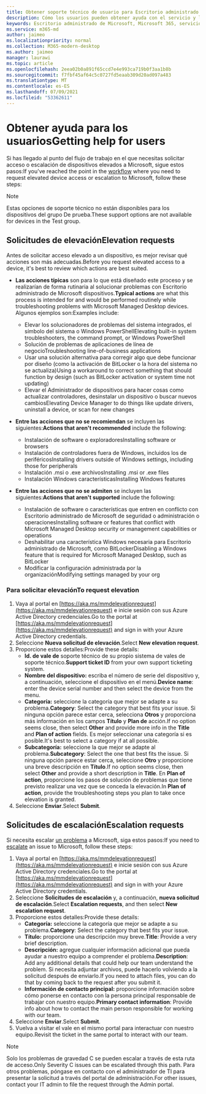 ```yaml
---
title: Obtener soporte técnico de usuario para Escritorio administrado de Microsoft
description: Cómo los usuarios pueden obtener ayuda con el servicio y los dispositivos
keywords: Escritorio administrado de Microsoft, Microsoft 365, servicio, documentación
ms.service: m365-md
author: jaimeo
ms.localizationpriority: normal
ms.collection: M365-modern-desktop
ms.author: jaimeo
manager: laurawi
ms.topic: article
ms.openlocfilehash: 2eea02b0a891f65ccd7e4e993ca719b0f3aa1b8b
ms.sourcegitcommit: f7fbf45af64c5c0727fd5eaab309d20ad097a483
ms.translationtype: MT
ms.contentlocale: es-ES
ms.lasthandoff: 07/09/2021
ms.locfileid: "53362611"
---
```

# <a name="getting-help-for-users"></a><span data-ttu-id="dbbfb-104">Obtener ayuda para los usuarios</span><span class="sxs-lookup"><span data-stu-id="dbbfb-104">Getting help for users</span></span>

<span data-ttu-id="dbbfb-105">Si has llegado al punto [](../service-description/user-support.md) del flujo de trabajo en el que necesitas solicitar acceso o escalación de dispositivos elevados a Microsoft, sigue estos pasos:</span><span class="sxs-lookup"><span data-stu-id="dbbfb-105">If you've reached the point in the [workflow](../service-description/user-support.md) where you need to request elevated device access or escalation to Microsoft, follow these steps:</span></span>
 
>[!NOTE]
><span data-ttu-id="dbbfb-106">Estas opciones de soporte técnico no están disponibles para los dispositivos del grupo De prueba.</span><span class="sxs-lookup"><span data-stu-id="dbbfb-106">These support options are not available for devices in the Test group.</span></span>

## <a name="elevation-requests"></a><span data-ttu-id="dbbfb-107">Solicitudes de elevación</span><span class="sxs-lookup"><span data-stu-id="dbbfb-107">Elevation requests</span></span>

<span data-ttu-id="dbbfb-108">Antes de solicitar acceso elevado a un dispositivo, es mejor revisar qué acciones son más adecuadas.</span><span class="sxs-lookup"><span data-stu-id="dbbfb-108">Before you request elevated access to a device, it's best to review which actions are best suited.</span></span>

- <span data-ttu-id="dbbfb-109">**Las acciones típicas** son para lo que está diseñado este proceso y se realizarían de forma rutinaria al solucionar problemas con Escritorio administrado de Microsoft dispositivos.</span><span class="sxs-lookup"><span data-stu-id="dbbfb-109">**Typical actions** are what this process is intended for and would be performed routinely while troubleshooting problems with Microsoft Managed Desktop devices.</span></span> <span data-ttu-id="dbbfb-110">Algunos ejemplos son:</span><span class="sxs-lookup"><span data-stu-id="dbbfb-110">Examples include:</span></span>
    - <span data-ttu-id="dbbfb-111">Elevar los solucionadores de problemas del sistema integrados, el símbolo del sistema o Windows PowerShell</span><span class="sxs-lookup"><span data-stu-id="dbbfb-111">Elevating built-in system troubleshooters, the command prompt, or Windows PowerShell</span></span>
    - <span data-ttu-id="dbbfb-112">Solución de problemas de aplicaciones de línea de negocio</span><span class="sxs-lookup"><span data-stu-id="dbbfb-112">Troubleshooting line-of-business applications</span></span>
    - <span data-ttu-id="dbbfb-113">Usar una solución alternativa para corregir algo que debe funcionar por diseño (como la activación de BitLocker o la hora del sistema no se actualiza)</span><span class="sxs-lookup"><span data-stu-id="dbbfb-113">Using a workaround to correct something that should function by design (such as BitLocker activation or system time not updating)</span></span>
    - <span data-ttu-id="dbbfb-114">Elevar el Administrador de dispositivos para hacer cosas como actualizar controladores, desinstalar un dispositivo o buscar nuevos cambios</span><span class="sxs-lookup"><span data-stu-id="dbbfb-114">Elevating Device Manager to do things like update drivers, uninstall a device, or scan for new changes</span></span>

- <span data-ttu-id="dbbfb-115">**Entre las acciones que no se recomiendan** se incluyen las siguientes:</span><span class="sxs-lookup"><span data-stu-id="dbbfb-115">**Actions that aren't recommended** include the following:</span></span>
    - <span data-ttu-id="dbbfb-116">Instalación de software o exploradores</span><span class="sxs-lookup"><span data-stu-id="dbbfb-116">Installing software or browsers</span></span>
    - <span data-ttu-id="dbbfb-117">Instalación de controladores fuera de Windows, incluidos los de periféricos</span><span class="sxs-lookup"><span data-stu-id="dbbfb-117">Installing drivers outside of Windows settings, including those for peripherals</span></span>
    - <span data-ttu-id="dbbfb-118">Instalación .msi o .exe archivos</span><span class="sxs-lookup"><span data-stu-id="dbbfb-118">Installing .msi or .exe files</span></span>
    - <span data-ttu-id="dbbfb-119">Instalación Windows características</span><span class="sxs-lookup"><span data-stu-id="dbbfb-119">Installing Windows features</span></span>

- <span data-ttu-id="dbbfb-120">**Entre las acciones que no se admiten** se incluyen las siguientes:</span><span class="sxs-lookup"><span data-stu-id="dbbfb-120">**Actions that aren't supported** include the following:</span></span>
    - <span data-ttu-id="dbbfb-121">Instalación de software o características que entren en conflicto con Escritorio administrado de Microsoft de seguridad o administración o operaciones</span><span class="sxs-lookup"><span data-stu-id="dbbfb-121">Installing software or features that conflict with Microsoft Managed Desktop security or management capabilities or operations</span></span>
    - <span data-ttu-id="dbbfb-122">Deshabilitar una característica Windows necesaria para Escritorio administrado de Microsoft, como BitLocker</span><span class="sxs-lookup"><span data-stu-id="dbbfb-122">Disabling a Windows feature that is required for Microsoft Managed Desktop, such as BitLocker</span></span>
    - <span data-ttu-id="dbbfb-123">Modificar la configuración administrada por la organización</span><span class="sxs-lookup"><span data-stu-id="dbbfb-123">Modifying settings managed by your org</span></span>

### <a name="to-request-elevation"></a><span data-ttu-id="dbbfb-124">Para solicitar elevación</span><span class="sxs-lookup"><span data-stu-id="dbbfb-124">To request elevation</span></span>

1. <span data-ttu-id="dbbfb-125">Vaya al portal en [https://aka.ms/mmdelevationrequest](https://aka.ms/mmdelevationrequest) e inicie sesión con sus Azure Active Directory credenciales.</span><span class="sxs-lookup"><span data-stu-id="dbbfb-125">Go to the portal at [https://aka.ms/mmdelevationrequest](https://aka.ms/mmdelevationrequest) and sign in with your Azure Active Directory credentials.</span></span>
2. <span data-ttu-id="dbbfb-126">Seleccione **Nueva solicitud de elevación**.</span><span class="sxs-lookup"><span data-stu-id="dbbfb-126">Select **New elevation request**.</span></span>
3. <span data-ttu-id="dbbfb-127">Proporcione estos detalles:</span><span class="sxs-lookup"><span data-stu-id="dbbfb-127">Provide these details:</span></span>
    - <span data-ttu-id="dbbfb-128">**Id. de vale de** soporte técnico de su propio sistema de vales de soporte técnico.</span><span class="sxs-lookup"><span data-stu-id="dbbfb-128">**Support ticket ID** from your own support ticketing system.</span></span>
    - <span data-ttu-id="dbbfb-129">**Nombre del dispositivo:** escriba el número de serie del dispositivo y, a continuación, seleccione el dispositivo en el menú.</span><span class="sxs-lookup"><span data-stu-id="dbbfb-129">**Device name**: enter the device serial number and then select the device from the menu.</span></span>
    - <span data-ttu-id="dbbfb-130">**Categoría:** seleccione la categoría que mejor se adapte a su problema.</span><span class="sxs-lookup"><span data-stu-id="dbbfb-130">**Category**: Select the category that best fits your issue.</span></span> <span data-ttu-id="dbbfb-131">Si ninguna opción parece estar cerca, selecciona **Otros** y proporciona más información en los campos **Título** y **Plan de** acción.</span><span class="sxs-lookup"><span data-stu-id="dbbfb-131">If no option seems close, then select **Other** and provide more info in the **Title** and **Plan of action** fields.</span></span> <span data-ttu-id="dbbfb-132">Es mejor seleccionar una categoría si es posible.</span><span class="sxs-lookup"><span data-stu-id="dbbfb-132">It's best to select a category if at all possible.</span></span>
    - <span data-ttu-id="dbbfb-133">**Subcategoría:** seleccione la que mejor se adapte al problema.</span><span class="sxs-lookup"><span data-stu-id="dbbfb-133">**Subcategory**: Select the one that best fits the issue.</span></span> <span data-ttu-id="dbbfb-134">Si ninguna opción parece estar cerca, seleccione **Otro** y proporcione una breve descripción en **Título**.</span><span class="sxs-lookup"><span data-stu-id="dbbfb-134">If no option seems close, then select **Other** and provide a short description in **Title**.</span></span> <span data-ttu-id="dbbfb-135">En **Plan of action**, proporcione los pasos de solución de problemas que tiene previsto realizar una vez que se conceda la elevación.</span><span class="sxs-lookup"><span data-stu-id="dbbfb-135">In **Plan of action**, provide the troubleshooting steps you plan to take once elevation is granted.</span></span>
4. <span data-ttu-id="dbbfb-136">Seleccione **Enviar**.</span><span class="sxs-lookup"><span data-stu-id="dbbfb-136">Select **Submit**.</span></span>


## <a name="escalation-requests"></a><span data-ttu-id="dbbfb-137">Solicitudes de escalación</span><span class="sxs-lookup"><span data-stu-id="dbbfb-137">Escalation requests</span></span>


<span data-ttu-id="dbbfb-138">Si necesita escalar [un problema](../service-description/user-support.md#escalation-portal) a Microsoft, siga estos pasos:</span><span class="sxs-lookup"><span data-stu-id="dbbfb-138">If you need to [escalate](../service-description/user-support.md#escalation-portal) an issue to Microsoft, follow these steps:</span></span>

1. <span data-ttu-id="dbbfb-139">Vaya al portal en [https://aka.ms/mmdelevationrequest](https://aka.ms/mmdelevationrequest) e inicie sesión con sus Azure Active Directory credenciales.</span><span class="sxs-lookup"><span data-stu-id="dbbfb-139">Go to the portal at [https://aka.ms/mmdelevationrequest](https://aka.ms/mmdelevationrequest) and sign in with your Azure Active Directory credentials.</span></span>
2. <span data-ttu-id="dbbfb-140">Seleccione **Solicitudes de escalación** y, a continuación, **nueva solicitud de escalación**.</span><span class="sxs-lookup"><span data-stu-id="dbbfb-140">Select **Escalation requests**, and then select **New escalation request**.</span></span>
3. <span data-ttu-id="dbbfb-141">Proporcione estos detalles:</span><span class="sxs-lookup"><span data-stu-id="dbbfb-141">Provide these details:</span></span>
    - <span data-ttu-id="dbbfb-142">**Categoría:** seleccione la categoría que mejor se adapte a su problema.</span><span class="sxs-lookup"><span data-stu-id="dbbfb-142">**Category**: Select the category that best fits your issue.</span></span>
    - <span data-ttu-id="dbbfb-143">**Título:** proporcione una descripción muy breve.</span><span class="sxs-lookup"><span data-stu-id="dbbfb-143">**Title**: Provide a very brief description.</span></span>
    - <span data-ttu-id="dbbfb-144">**Descripción:** agregue cualquier información adicional que pueda ayudar a nuestro equipo a comprender el problema.</span><span class="sxs-lookup"><span data-stu-id="dbbfb-144">**Description**: Add any additional details that could help our team understand the problem.</span></span> <span data-ttu-id="dbbfb-145">Si necesita adjuntar archivos, puede hacerlo volviendo a la solicitud después de enviarlo.</span><span class="sxs-lookup"><span data-stu-id="dbbfb-145">If you need to attach files, you can do that by coming back to the request after you submit it.</span></span>
    - <span data-ttu-id="dbbfb-146">**Información de contacto principal:** proporcione información sobre cómo ponerse en contacto con la persona principal responsable de trabajar con nuestro equipo.</span><span class="sxs-lookup"><span data-stu-id="dbbfb-146">**Primary contact information**: Provide info about how to contact the main person responsible for working with our team.</span></span>
4. <span data-ttu-id="dbbfb-147">Seleccione **Enviar**.</span><span class="sxs-lookup"><span data-stu-id="dbbfb-147">Select **Submit**.</span></span>
5. <span data-ttu-id="dbbfb-148">Vuelva a visitar el vale en el mismo portal para interactuar con nuestro equipo.</span><span class="sxs-lookup"><span data-stu-id="dbbfb-148">Revisit the ticket in the same portal to interact with our team.</span></span>

> [!NOTE]
> <span data-ttu-id="dbbfb-149">Solo los problemas de gravedad C se pueden escalar a través de esta ruta de acceso.</span><span class="sxs-lookup"><span data-stu-id="dbbfb-149">Only Severity C issues can be escalated through this path.</span></span> <span data-ttu-id="dbbfb-150">Para otros problemas, póngase en contacto con el administrador de TI para presentar la solicitud a través del portal de administración.</span><span class="sxs-lookup"><span data-stu-id="dbbfb-150">For other issues, contact your IT admin to file the request through the Admin portal.</span></span>